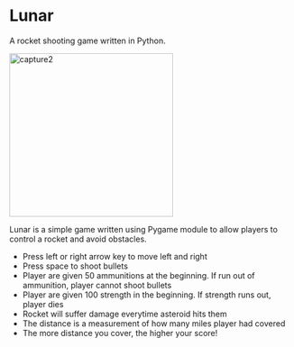 # Lunar 
A rocket shooting game written in Python.

<img width="290" alt="capture2" src="https://cloud.githubusercontent.com/assets/22923895/23932687/eefdd6d6-090f-11e7-89bf-cd430c31421c.PNG"/> 
 
Lunar is a simple game written using Pygame module to allow players to control a rocket and avoid obstacles. 
- Press left or right arrow key to move left and right
- Press space to shoot bullets
- Player are given 50 ammunitions at the beginning. If run out of ammunition, player cannot shoot bullets
- Player are given 100 strength in the beginning. If strength runs out, player dies 
- Rocket will suffer damage everytime asteroid hits them 
- The distance is a measurement of how many miles player had covered 
- The more distance you cover, the higher your score! 



